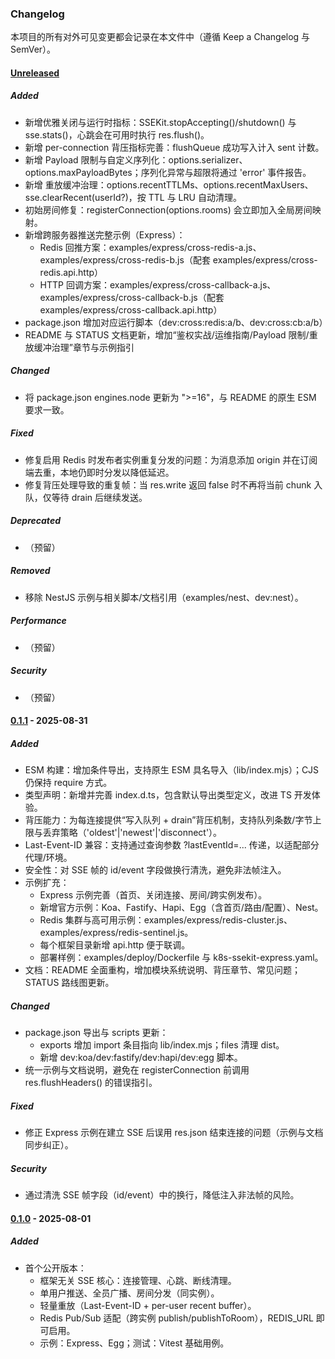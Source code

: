 ### Changelog

本项目的所有对外可见变更都会记录在本文件中（遵循 Keep a Changelog 与 SemVer）。

#### [Unreleased]
##### Added
- 新增优雅关闭与运行时指标：SSEKit.stopAccepting()/shutdown() 与 sse.stats()，心跳会在可用时执行 res.flush()。
- 新增 per-connection 背压指标完善：flushQueue 成功写入计入 sent 计数。
- 新增 Payload 限制与自定义序列化：options.serializer、options.maxPayloadBytes；序列化异常与超限将通过 'error' 事件报告。
- 新增 重放缓冲治理：options.recentTTLMs、options.recentMaxUsers、sse.clearRecent(userId?)，按 TTL 与 LRU 自动清理。
- 初始房间修复：registerConnection(options.rooms) 会立即加入全局房间映射。
- 新增跨服务器推送完整示例（Express）：
  - Redis 回推方案：examples/express/cross-redis-a.js、examples/express/cross-redis-b.js（配套 examples/express/cross-redis.api.http）
  - HTTP 回调方案：examples/express/cross-callback-a.js、examples/express/cross-callback-b.js（配套 examples/express/cross-callback.api.http）
- package.json 增加对应运行脚本（dev:cross:redis:a/b、dev:cross:cb:a/b）
- README 与 STATUS 文档更新，增加“鉴权实战/运维指南/Payload 限制/重放缓冲治理”章节与示例指引

##### Changed
- 将 package.json engines.node 更新为 ">=16"，与 README 的原生 ESM 要求一致。

##### Fixed
- 修复启用 Redis 时发布者实例重复分发的问题：为消息添加 origin 并在订阅端去重，本地仍即时分发以降低延迟。
- 修复背压处理导致的重复帧：当 res.write 返回 false 时不再将当前 chunk 入队，仅等待 drain 后继续发送。

##### Deprecated
- （预留）

##### Removed
- 移除 NestJS 示例与相关脚本/文档引用（examples/nest、dev:nest）。

##### Performance
- （预留）

##### Security
- （预留）

#### [0.1.1] - 2025-08-31
##### Added
- ESM 构建：增加条件导出，支持原生 ESM 具名导入（lib/index.mjs）；CJS 仍保持 require 方式。
- 类型声明：新增并完善 index.d.ts，包含默认导出类型定义，改进 TS 开发体验。
- 背压能力：为每连接提供“写入队列 + drain”背压机制，支持队列条数/字节上限与丢弃策略（'oldest'|'newest'|'disconnect'）。
- Last-Event-ID 兼容：支持通过查询参数 ?lastEventId=... 传递，以适配部分代理/环境。
- 安全性：对 SSE 帧的 id/event 字段做换行清洗，避免非法帧注入。
- 示例扩充：
  - Express 示例完善（首页、关闭连接、房间/跨实例发布）。
  - 新增官方示例：Koa、Fastify、Hapi、Egg（含首页/路由/配置）、Nest。
  - Redis 集群与高可用示例：examples/express/redis-cluster.js、examples/express/redis-sentinel.js。
  - 每个框架目录新增 api.http 便于联调。
  - 部署样例：examples/deploy/Dockerfile 与 k8s-ssekit-express.yaml。
- 文档：README 全面重构，增加模块系统说明、背压章节、常见问题；STATUS 路线图更新。

##### Changed
- package.json 导出与 scripts 更新：
  - exports 增加 import 条目指向 lib/index.mjs；files 清理 dist。
  - 新增 dev:koa/dev:fastify/dev:hapi/dev:egg 脚本。
- 统一示例与文档说明，避免在 registerConnection 前调用 res.flushHeaders() 的错误指引。

##### Fixed
- 修正 Express 示例在建立 SSE 后误用 res.json 结束连接的问题（示例与文档同步纠正）。

##### Security
- 通过清洗 SSE 帧字段（id/event）中的换行，降低注入非法帧的风险。

#### [0.1.0] - 2025-08-01
##### Added
- 首个公开版本：
  - 框架无关 SSE 核心：连接管理、心跳、断线清理。
  - 单用户推送、全员广播、房间分发（同实例）。
  - 轻量重放（Last-Event-ID + per-user recent buffer）。
  - Redis Pub/Sub 适配（跨实例 publish/publishToRoom），REDIS_URL 即可启用。
  - 示例：Express、Egg；测试：Vitest 基础用例。

[Unreleased]: https://github.com/<your-org>/ssekit/compare/v0.1.1...HEAD
[0.1.1]: https://github.com/<your-org>/ssekit/releases/tag/v0.1.1
[0.1.0]: https://github.com/<your-org>/ssekit/releases/tag/v0.1.0